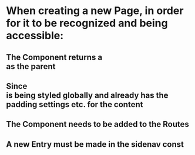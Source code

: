 # When creating a new Page, in order for it to be recognized and being accessible:

## The Component returns a <main> as the parent 
## Since <main> is being styled globally and already has the padding settings etc. for the content

## The Component needs to be added to the Routes 
## A new Entry must be made in the sidenav const 